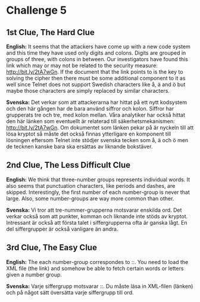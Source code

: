 # Challenge 5

## 1st Clue, The Hard Clue

**English:**
It seems that the attackers have come up with a new code system and this time they have used only digits and colons. Digits are grouped in groups of three, with colons in between. Our investigators have found this link which may or may not be related to the security measure: http://bit.ly/2tA7wGn. If the document that the link points to is the key to solving the cipher then there must be some additional component to it as well since Telnet does not support Swedish characters like å, ä and ö but maybe those characters are simply replaced by similar characters.

**Svenska:**
Det verkar som att attackerarna har hittat på ett nytt kodsystem och den här gången har de bara använd siffror och kolon. Siffror har grupperats tre och tre, med kolon mellan. Våra analytiker har också hittat den här länken som eventuellt är relaterad till säkerhetsmekanismen: http://bit.ly/2tA7wGn. Om dokumentet som länken pekar på är nyckeln till att lösa kryptot så måste det också finnas ytterligare en komponent till lösningen eftersom Telnet inte stödjer svenska tecken som å, ä och ö men de tecknen kanske bara ska ersättas av liknande bokstäver.

## 2nd Clue, The Less Difficult Clue

**English:**
We think that three-number groups represents individual words. It also seems that punctuation characters, like periods and dashes, are skipped. Interestingly, the first number of each number-group is never that large. Also, some number-groups are way more common than other.

**Svenska:**
Vi tror att tre-nummer-grupperna motsvarar enskilda ord. Det verkar också som att punkter, komman och liknande inte stöds av kryptot. Intressant är också att första talet i siffergrupperna ofta är ganska lågt. En del siffergrupper är också vanligare än andra.

## 3rd Clue, The Easy Clue

**English:**
The each number-group correspondes to <chapter>:<paragraph>:<word>. You need to load the XML file (the link) and somehow be able to fetch certain words or letters given a number group.

**Svenska:**
Varje siffergrupp motsvarar <kapitel>:<paragraf>:<ord>. Du måste läsa in XML-filen (länken) och på något sätt översätta varje siffergrupp till ord.
